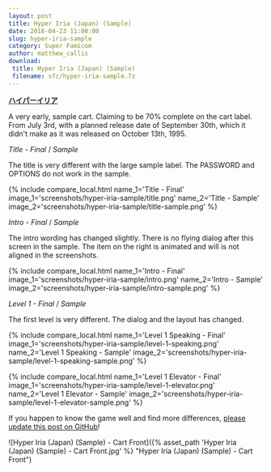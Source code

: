 ```yaml
---
layout: post
title: Hyper Iria (Japan) (Sample)
date: 2016-04-23 11:00:00
slug: hyper-iria-sample
category: Super Famicom
author: matthew_callis
download:
 title: Hyper Iria (Japan) (Sample)
 filename: sfc/hyper-iria-sample.7z
---
```


__[ハイパーイリア](http://superfamicom.org/info/hyper-iria)__

A very early, sample cart. Claiming to be 70% complete on the cart label. From July 3rd, with a planned release date of September 30th, which it didn't make as it was released on October 13th, 1995.

_Title - Final_  / _Sample_

The title is very different with the large sample label. The PASSWORD and OPTIONS do not work in the sample.

{% include compare_local.html
    name_1='Title - Final'
    image_1='screenshots/hyper-iria-sample/title.png'
    name_2='Title - Sample'
    image_2='screenshots/hyper-iria-sample/title-sample.png'
%}

_Intro - Final_  / _Sample_

The intro wording has changed slightly. There is no flying dialog after this screen in the sample. The item on the right is animated and will is not aligned in the screenshots.

{% include compare_local.html
    name_1='Intro - Final'
    image_1='screenshots/hyper-iria-sample/intro.png'
    name_2='Intro - Sample'
    image_2='screenshots/hyper-iria-sample/intro-sample.png'
%}

_Level 1 - Final_  / _Sample_

The first level is very different. The dialog and the layout has changed.

{% include compare_local.html
    name_1='Level 1 Speaking - Final'
    image_1='screenshots/hyper-iria-sample/level-1-speaking.png'
    name_2='Level 1 Speaking - Sample'
    image_2='screenshots/hyper-iria-sample/level-1-speaking-sample.png'
%}

{% include compare_local.html
    name_1='Level 1 Elevator - Final'
    image_1='screenshots/hyper-iria-sample/level-1-elevator.png'
    name_2='Level 1 Elevator - Sample'
    image_2='screenshots/hyper-iria-sample/level-1-elevator-sample.png'
%}

If you happen to know the game well and find more differences, [please update this post on GitHub](https://github.com/MatthewCallis/eludevisibility.org)!

![Hyper Iria (Japan) (Sample) - Cart Front]({% asset_path 'Hyper Iria (Japan) (Sample) - Cart Front.jpg' %} "Hyper Iria (Japan) (Sample) - Cart Front")

